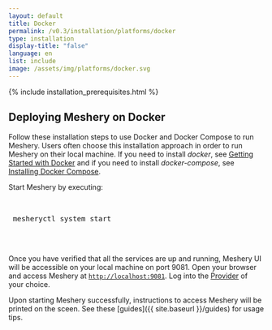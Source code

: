 ```yaml
---
layout: default
title: Docker
permalink: /v0.3/installation/platforms/docker
type: installation
display-title: "false"
language: en
list: include
image: /assets/img/platforms/docker.svg
---
```


{% include installation_prerequisites.html %}

## Deploying Meshery on Docker

Follow these installation steps to use Docker and Docker Compose to run Meshery. Users often choose this installation approach in order to run Meshery on their local machine. If you need to install *docker*, see [Getting Started with Docker](https://docs.docker.com/get-started/) and if you need to install *docker-compose*, see [Installing Docker Compose](https://docs.docker.com/compose/install/). 

Start Meshery by executing:

 <pre class="codeblock-pre">
 <div class="codeblock"><div class="clipboardjs">
 mesheryctl system start
 </div></div>
 </pre>

Once you have verified that all the services are up and running, Meshery UI will be accessible on your local machine on port 9081. Open your browser and access Meshery at [`http://localhost:9081`](http://localhost:9081). Log into the [Provider](/extensibility/providers) of your choice.

Upon starting Meshery successfully, instructions to access Meshery will be printed on the sceen. See these [guides]({{ site.baseurl }}/guides) for usage tips.
